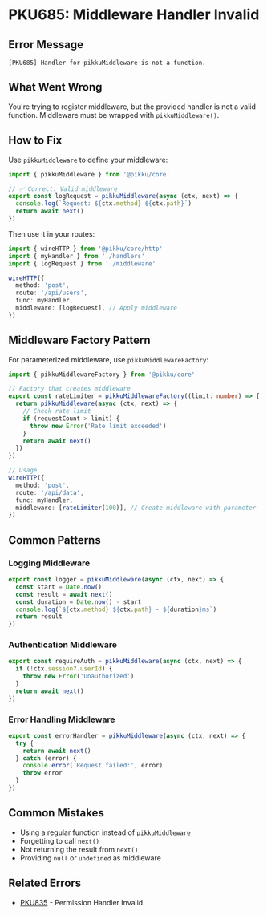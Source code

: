 # PKU685: Middleware Handler Invalid

## Error Message

```
[PKU685] Handler for pikkuMiddleware is not a function.
```

## What Went Wrong

You're trying to register middleware, but the provided handler is not a valid function. Middleware must be wrapped with `pikkuMiddleware()`.

## How to Fix

Use `pikkuMiddleware` to define your middleware:

```typescript
import { pikkuMiddleware } from '@pikku/core'

// ✅ Correct: Valid middleware
export const logRequest = pikkuMiddleware(async (ctx, next) => {
  console.log(`Request: ${ctx.method} ${ctx.path}`)
  return await next()
})
```

Then use it in your routes:

```typescript
import { wireHTTP } from '@pikku/core/http'
import { myHandler } from './handlers'
import { logRequest } from './middleware'

wireHTTP({
  method: 'post',
  route: '/api/users',
  func: myHandler,
  middleware: [logRequest], // Apply middleware
})
```

## Middleware Factory Pattern

For parameterized middleware, use `pikkuMiddlewareFactory`:

```typescript
import { pikkuMiddlewareFactory } from '@pikku/core'

// Factory that creates middleware
export const rateLimiter = pikkuMiddlewareFactory((limit: number) => {
  return pikkuMiddleware(async (ctx, next) => {
    // Check rate limit
    if (requestCount > limit) {
      throw new Error('Rate limit exceeded')
    }
    return await next()
  })
})

// Usage
wireHTTP({
  method: 'post',
  route: '/api/data',
  func: myHandler,
  middleware: [rateLimiter(100)], // Create middleware with parameter
})
```

## Common Patterns

### Logging Middleware

```typescript
export const logger = pikkuMiddleware(async (ctx, next) => {
  const start = Date.now()
  const result = await next()
  const duration = Date.now() - start
  console.log(`${ctx.method} ${ctx.path} - ${duration}ms`)
  return result
})
```

### Authentication Middleware

```typescript
export const requireAuth = pikkuMiddleware(async (ctx, next) => {
  if (!ctx.session?.userId) {
    throw new Error('Unauthorized')
  }
  return await next()
})
```

### Error Handling Middleware

```typescript
export const errorHandler = pikkuMiddleware(async (ctx, next) => {
  try {
    return await next()
  } catch (error) {
    console.error('Request failed:', error)
    throw error
  }
})
```

## Common Mistakes

- Using a regular function instead of `pikkuMiddleware`
- Forgetting to call `next()`
- Not returning the result from `next()`
- Providing `null` or `undefined` as middleware

## Related Errors

- [PKU835](./pku835.md) - Permission Handler Invalid

